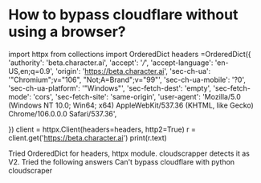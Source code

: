 
# How to bypass cloudflare without using a browser?

import httpx
from collections import OrderedDict
headers =OrderedDict({
    'authority': 'beta.character.ai',
    'accept': '*/*',
    'accept-language': 'en-US,en;q=0.9',
     'origin': 'https://beta.character.ai',
'sec-ch-ua': '"Chromium";v="106", "Not;A=Brand";v="99"',
'sec-ch-ua-mobile': '?0',
'sec-ch-ua-platform': '"Windows"',
'sec-fetch-dest': 'empty',
'sec-fetch-mode': 'cors',
'sec-fetch-site': 'same-origin',
'user-agent': 'Mozilla/5.0 (Windows NT 10.0; Win64; x64) AppleWebKit/537.36 (KHTML, like Gecko) Chrome/106.0.0.0 Safari/537.36',
    
})
client = httpx.Client(headers=headers, http2=True)
r = client.get('https://beta.character.ai')
print(r.text)

Tried OrderedDict for headers, httpx module. cloudscrapper detects it as V2.
Tried the following answers
Can't bypass cloudflare with python cloudscraper

        